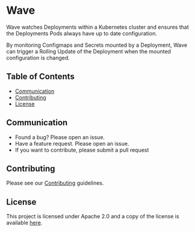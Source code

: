 # Wave

Wave watches Deployments within a Kubernetes cluster and ensures that the
Deployments Pods always have up to date configuration.

By monitoring Configmaps and Secrets mounted by a Deployment, Wave can trigger
a Rolling Update of the Deployment when the mounted configuration is changed.

## Table of Contents

- [Communication](#communication)
- [Contributing](#contributing)
- [License](#license)

## Communication

- Found a bug? Please open an issue.
- Have a feature request. Please open an issue.
- If you want to contribute, please submit a pull request

## Contributing

Please see our [Contributing](CONTRIBUTING.md) guidelines.

## License

This project is licensed under Apache 2.0 and a copy of the license is available [here](LICENSE).
